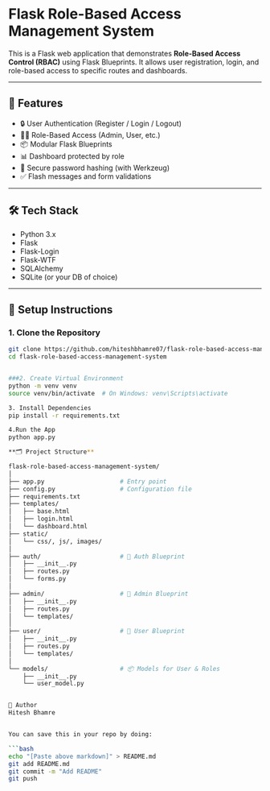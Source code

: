 # Flask Role-Based Access Management System


This is a Flask web application that demonstrates **Role-Based Access Control (RBAC)** using Flask Blueprints. It allows user registration, login, and role-based access to specific routes and dashboards.

---

## 🚀 Features

- 🔒 User Authentication (Register / Login / Logout)
- 🧑‍⚖️ Role-Based Access (Admin, User, etc.)
- 📦 Modular Flask Blueprints
- 📊 Dashboard protected by role
- 🔐 Secure password hashing (with Werkzeug)
- ✅ Flash messages and form validations

---

## 🛠️ Tech Stack

- Python 3.x
- Flask
- Flask-Login
- Flask-WTF
- SQLAlchemy
- SQLite (or your DB of choice)

---

## 🔧 Setup Instructions

### 1. Clone the Repository

```bash
git clone https://github.com/hiteshbhamre07/flask-role-based-access-management-system.git
cd flask-role-based-access-management-system


###2. Create Virtual Environment
python -m venv venv
source venv/bin/activate  # On Windows: venv\Scripts\activate

3. Install Dependencies
pip install -r requirements.txt

4.Run the App
python app.py

**🗂️ Project Structure**

flask-role-based-access-management-system/
│
├── app.py                     # Entry point
├── config.py                  # Configuration file
├── requirements.txt
├── templates/
│   ├── base.html
│   ├── login.html
│   └── dashboard.html
├── static/
│   └── css/, js/, images/
│
├── auth/                      # 🔐 Auth Blueprint
│   ├── __init__.py
│   ├── routes.py
│   └── forms.py
│
├── admin/                     # 🧑 Admin Blueprint
│   ├── __init__.py
│   ├── routes.py
│   └── templates/
│
├── user/                      # 👤 User Blueprint
│   ├── __init__.py
│   ├── routes.py
│   └── templates/
│
└── models/                    # 📦 Models for User & Roles
    ├── __init__.py
    └── user_model.py


👤 Author
Hitesh Bhamre


You can save this in your repo by doing:

```bash
echo "[Paste above markdown]" > README.md
git add README.md
git commit -m "Add README"
git push

